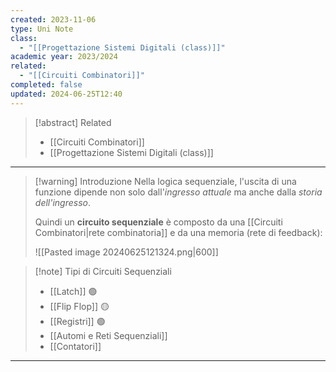 ```yaml
---
created: 2023-11-06
type: Uni Note
class:
  - "[[Progettazione Sistemi Digitali (class)]]"
academic year: 2023/2024
related:
  - "[[Circuiti Combinatori]]"
completed: false
updated: 2024-06-25T12:40
---
```

>[!abstract] Related
>- [[Circuiti Combinatori]]
>- [[Progettazione Sistemi Digitali (class)]]

---

>[!warning] Introduzione
Nella logica sequenziale, l'uscita di una funzione dipende non solo dall'*ingresso attuale* ma anche dalla *storia dell'ingresso*.
>
>Quindi un **circuito sequenziale** è composto da una [[Circuiti Combinatori|rete combinatoria]] e da una memoria (rete di feedback):
>
>![[Pasted image 20240625121324.png|600]]

>[!note] Tipi di Circuiti Sequenziali
>- [[Latch]] 🟢
>- [[Flip Flop]] 🟡
>- [[Registri]] 🟢
>- [[Automi e Reti Sequenziali]]
>- [[Contatori]]

---
